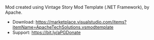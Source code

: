 ﻿Mod created using Vintage Story Mod Template (.NET Framework), by Apache.
 - Download: https://marketplace.visualstudio.com/items?itemName=ApacheTechSolutions.vsmodtemplate
 - Support: https://bit.ly/aPGDonate